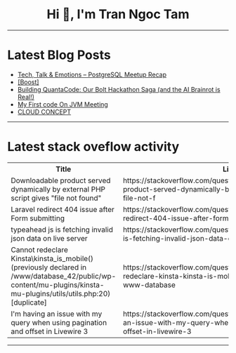 <h1 align="center">Hi 👋, I'm Tran Ngoc Tam</h1>

---

# Latest Blog Posts 
<!-- BLOG-POST-LIST:START -->
- [Tech, Talk &amp; Emotions – PostgreSQL Meetup Recap](https://dev.to/megha_m_3acdfe3f62da7873f/tech-talk-emotions-postgresql-meetup-recap-271a)
- [[Boost]](https://dev.to/bagaswibowo/-57c9)
- [Building QuantaCode: Our Bolt Hackathon Saga &lpar;and the AI Brainrot is Real!&rpar;](https://dev.to/aldorax/building-quantacode-our-bolt-hackathon-saga-and-the-ai-brainrot-is-real-5dh0)
- [My First code On JVM Meeting](https://dev.to/s_mathavi_2fa1e3ea8514f34/my-first-code-on-jvm-meeting-46f9)
- [CLOUD CONCEPT](https://dev.to/ajayid10/cloud-concept-3fph)
<!-- BLOG-POST-LIST:END -->

---

# Latest stack oveflow activity
<table>
  <tr><th>Title</th><th>Link</th></tr>
  <!-- STACKOVERFLOW:START --><tr><td>Downloadable product served dynamically by external PHP script gives &quot;file not found&quot;</td><td>https://stackoverflow.com/questions/79686076/downloadable-product-served-dynamically-by-external-php-script-gives-file-not-f</td></tr><tr><td>Laravel redirect 404 issue after Form submitting</td><td>https://stackoverflow.com/questions/79686005/laravel-redirect-404-issue-after-form-submitting</td></tr><tr><td>typeahead js is fetching invalid json data on live server</td><td>https://stackoverflow.com/questions/79685797/typeahead-js-is-fetching-invalid-json-data-on-live-server</td></tr><tr><td>Cannot redeclare Kinsta\kinsta_is_mobile&lpar;&rpar; &lpar;previously declared in /www/database_42/public/wp-content/mu-plugins/kinsta-mu-plugins/utils/utils.php:20&rpar; [duplicate]</td><td>https://stackoverflow.com/questions/79685515/cannot-redeclare-kinsta-kinsta-is-mobile-previously-declared-in-www-database</td></tr><tr><td>I&#39;m having an issue with my query when using pagination and offset in Livewire 3</td><td>https://stackoverflow.com/questions/79685443/im-having-an-issue-with-my-query-when-using-pagination-and-offset-in-livewire-3</td></tr><!-- STACKOVERFLOW:END -->
</table>

---


